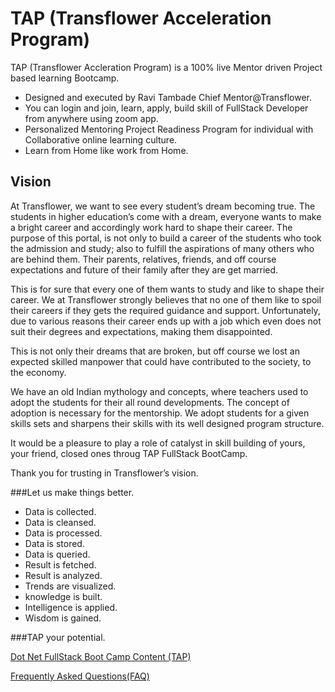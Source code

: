 # TAP (Transflower Acceleration Program)

TAP (Transflower Accleration Program) is a  100% live Mentor driven Project based learning Bootcamp. 
- Designed and executed by Ravi Tambade Chief Mentor@Transflower. 
- You can login and join, learn, apply, build skill of FullStack Developer from anywhere using zoom app.
- Personalized Mentoring Project Readiness Program for individual with Collaborative online learning culture.
- Learn from Home like work from Home.


## Vision

At Transflower, we want to see every student’s dream becoming true. The students in higher education’s come with a dream, everyone wants to make a bright career and accordingly work hard to shape their career. The purpose of this portal, is not only to build a career of the students who took the admission and study; also to fulfill the aspirations of many others who are behind them. Their parents, relatives, friends, and off course expectations and future of their family after they are get married.

This is for sure that every one of them wants to study and like to shape their career. We at Transflower strongly believes that no one of them like to spoil their careers if they gets the required guidance and support. Unfortunately, due to various reasons their career ends up with a job which even does not suit their degrees and expectations, making them disappointed.

This is not only their dreams that are broken, but off course we lost an expected skilled manpower that could have contributed to the society, to the economy.

We have an old Indian mythology and concepts, where teachers used to adopt the students for their all round developments. The concept of adoption is necessary for the mentorship. We  adopt students for a given skills sets and sharpens their skills with its well designed program structure.

It  would be a pleasure to play a role of catalyst in skill building of yours, your friend, closed ones throug TAP FullStack BootCamp. 

Thank you for trusting in Transflower’s vision.

###Let us make things better.
- Data is collected.
- Data is cleansed.
- Data is processed.
- Data is stored.
- Data is queried.
- Result is fetched.
- Result is analyzed.
- Trends are visualized.
- knowledge is built.
- Intelligence is applied.
- Wisdom is gained.

###TAP your potential.

[Dot Net FullStack Boot Camp Content (TAP)](https://github.com/RaviTambade/tap/blob/main/dotnet.md)

[Frequently Asked Questions(FAQ)](https://github.com/RaviTambade/tap/blob/main/FAQ.md)

